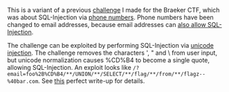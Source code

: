 This is a variant of a previous [challenge](https://github.com/spipm/BraekerCTF_2024_public/tree/main/challenges/webservices/a-beacon-dialing-home) I made for the Braeker CTF, which was about SQL-Injection via [phone numbers](https://book.hacktricks.xyz/pentesting-web/phone-number-injections). Phone numbers have been changed to email addresses, because email addresses can [also allow SQL-Injection](https://book.hacktricks.xyz/pentesting-web/email-injections).

The challenge can be exploited by performing SQL-Injection via [unicode injection](https://book.hacktricks.xyz/pentesting-web/unicode-injection). The challenge removes the characters ', " and \ from user input, but unicode normalization causes %CD%B4 to become a single quote, allowing SQL-Injection. An exploit looks like `/?email=foo%2B%CD%B4/**/UNION/**/SELECT/**/flag/**/from/**/flagz--%40bar.com`. See [this](https://www.thesecuritywind.com/post/world-wide-ctf-2024-world-wide-email-search-web) perfect write-up for details.